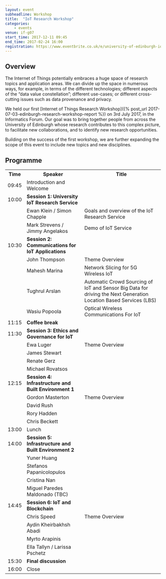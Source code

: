 ```yaml
---
layout: event
subheadline: Workshop
title:  "IoT Research Workshop"
categories:
    - events
venue: if-g07
start_time: 2017-12-11 09:45
end_time: 2017-02-24 16:00
registration: https://www.eventbrite.co.uk/e/university-of-edinburgh-iot-research-workshop-tickets-37581958650
---
```


## Overview

The Internet of Things potentially embraces a huge space of research topics and application areas. We can divide up the space in numerous ways, for example, in terms of the different technologies; different aspects of the “data value constellation”; different use-cases; or different cross-cutting issues such as data provenance and privacy. 

We held our first [Internet of Things Research Workshop]({% post_url 2017-07-03-edinburgh-research-workshop-report %}) on 3rd July 2017, in the Informatics Forum. Our goal was to bring together people from across the University of Edinburgh whose research contributes to this complex picture, to facilitate new collaborations, and to identify new research opportunities.

Building on the success of the first workshop, we are further expanding the scope of this event to include new topics and new disciplines.



## Programme
<table>
  <tr>
    <th>Time</th>
    <th>Speaker</th>
    <th>Title</th>
  </tr>
  <tr>
    <td>09:45</td>
    <td>Introduction and Welcome</td>
    <td></td>
  </tr>
  <tr>
    <td>10:00</td>
    <td><b>Session 1: University IoT Research Service</b></td>
    <td></td>
  </tr>
  <tr>
    <td></td>
    <td>Ewan Klein / Simon Chapple</td>
    <td>Goals and overview of the IoT Research Service</td>
  </tr>
  <tr>
    <td></td>
    <td>Mark Strevens / Jimmy Angelakos</td>
    <td>Demo of IoT Service</td>
  </tr>
  <tr>
    <td>10:30</td>
    <td><b>Session 2: Communications for IoT Applications</b></td>
    <td></td>
  </tr>
  <tr>
    <td></td>
    <td>John Thompson</td>
    <td>Theme Overview</td>
  </tr>
  <tr>
    <td></td>
    <td>Mahesh Marina</td>
    <td>Network Slicing for 5G Wireless IoT</td>
  </tr>
  <tr>
    <td></td>
    <td>Tughrul Arslan</td>
    <td>Automatic Crowd Sourcing of IoT and Sensor Big Data for driving the Next Generation Location Based Services (LBS)</td>
  </tr>
  <tr>
    <td></td>
    <td>Wasiu Popoola</td>
    <td>Optical Wireless Communications For IoT</td>
  </tr>
  <tr>
    <td>11:15</td>
    <td><b>Coffee break</b></td>
    <td></td>
  </tr>
  <tr>
    <td>11:30</td>
    <td><b>Session 3: Ethics and Governance for IoT</b></td>
    <td></td>
  </tr>
  <tr>
    <td></td>
    <td>Ewa Luger</td>
    <td>Theme Overview</td>
  </tr>
  <tr>
    <td></td>
    <td>James Stewart</td>
    <td></td>
  </tr>
  <tr>
    <td></td>
    <td>Renate Gerz</td>
    <td></td>
  </tr>
  <tr>
    <td></td>
    <td>Michael Rovatsos</td>
    <td></td>
  </tr>
  <tr>
    <td>12:15</td>
    <td><b>Session 4: Infrastructure and Built Environment 1</b></td>
    <td></td>
  </tr>
  <tr>
    <td></td>
    <td>Gordon Masterton</td>
    <td>Theme Overview</td>
  </tr>
  <tr>
    <td></td>
    <td>David Rush</td>
    <td></td>
  </tr>
  <tr>
    <td></td>
    <td>Rory Hadden</td>
    <td></td>
  </tr>
  <tr>
    <td></td>
    <td>Chris Beckett</td>
    <td></td>
  </tr>
  <tr>
    <td>13:00</td>
    <td>Lunch</td>
    <td></td>
  </tr>
  <tr>
    <td>14:00</td>
    <td><b>Session 5: Infrastructure and Built Environment 2</b></td>
    <td></td>
  </tr>
  <tr>
    <td></td>
    <td>Yuner Huang</td>
    <td></td>
  </tr>
  <tr>
    <td></td>
    <td>Stefanos Papanicolopulos</td>
    <td></td>
  </tr>
  <tr>
    <td></td>
    <td>Cristina Nan</td>
    <td></td>
  </tr>
  <tr>
    <td></td>
    <td>Miguel Paredes Maldonado (TBC)</td>
    <td></td>
  </tr>
  <tr>
    <td>14:45</td>
    <td><b>Session 6: IoT and Blockchain</b></td>
    <td></td>
  </tr>
  <tr>
    <td></td>
    <td>Chris Speed</td>
    <td>Theme Overview</td>
  </tr>
  <tr>
    <td></td>
    <td>Aydin Kheirbakhsh Abadi</td>
    <td></td>
  </tr>
  <tr>
    <td></td>
    <td>Myrto Arapinis</td>
    <td></td>
  </tr>
  <tr>
    <td></td>
    <td>Ella Tallyn / Larissa Pschetz</td>
    <td></td>
  </tr>
  <tr>
    <td>15:30</td>
    <td><b>Final discussion</b></td>
    <td></td>
  </tr>
  <tr>
    <td>16:00</td>
    <td>Close</td>
    <td></td>
  </tr>
</table>